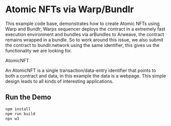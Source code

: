 # Atomic NFTs via Warp/Bundlr

This example code base, demonstrates how to create Atomic NFTs using Warp and Bundlr, Warps sequencer deploys the contract in a extremely fast execution environment and bundles via arBundles to Arweave, the contract remains wrapped in a bundle. So to work around this issue, we also submit the contract to bundlr.network using the same identifier, this gives us the functionality we are looking for. 

AtomicNFT

An AtomicNFT is a single transaction/data-entry identifier that points to both a contract and data, in this example the data is a webpage. This simple design leads to all kinds of interesting applications.

## Run the Demo

``` sh
npm install
npm run build
npx w3
```

